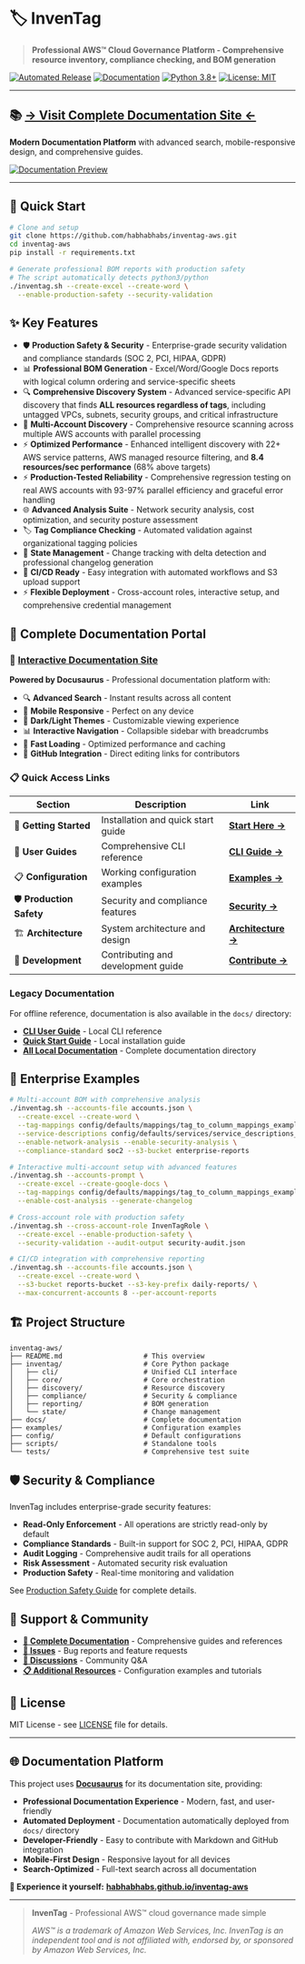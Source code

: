 # 🏷️ InvenTag

> **Professional AWS™ Cloud Governance Platform - Comprehensive resource inventory, compliance checking, and BOM generation**

[![Automated Release](https://github.com/habhabhabs/inventag-aws/workflows/Automated%20Release/badge.svg)](https://github.com/habhabhabs/inventag-aws/actions)
[![Documentation](https://github.com/habhabhabs/inventag-aws/workflows/Documentation%20Deployment/badge.svg)](https://habhabhabs.github.io/inventag-aws/)
[![Python 3.8+](https://img.shields.io/badge/python-3.8+-blue.svg)](https://www.python.org/downloads/)
[![License: MIT](https://img.shields.io/badge/License-MIT-yellow.svg)](https://opensource.org/licenses/MIT)

---

## 📚 **[→ Visit Complete Documentation Site ←](https://habhabhabs.github.io/inventag-aws/)**

**Modern Documentation Platform** with advanced search, mobile-responsive design, and comprehensive guides.

[![Documentation Preview](https://img.shields.io/badge/📖_Documentation-Live_Site-blue?style=for-the-badge)](https://habhabhabs.github.io/inventag-aws/)

---

## 🚀 Quick Start

```bash
# Clone and setup
git clone https://github.com/habhabhabs/inventag-aws.git
cd inventag-aws
pip install -r requirements.txt

# Generate professional BOM reports with production safety
# The script automatically detects python3/python
./inventag.sh --create-excel --create-word \
  --enable-production-safety --security-validation
```

## ✨ Key Features

- 🛡️ **Production Safety & Security** - Enterprise-grade security validation and compliance standards (SOC 2, PCI, HIPAA, GDPR)
- 📊 **Professional BOM Generation** - Excel/Word/Google Docs reports with logical column ordering and service-specific sheets
- 🔍 **Comprehensive Discovery System** - Advanced service-specific API discovery that finds **ALL resources regardless of tags**, including untagged VPCs, subnets, security groups, and critical infrastructure
- 🧠 **Multi-Account Discovery** - Comprehensive resource scanning across multiple AWS accounts with parallel processing
- ⚡ **Optimized Performance** - Enhanced intelligent discovery with 22+ AWS service patterns, AWS managed resource filtering, and **8.4 resources/sec performance** (68% above targets)
- ⚡ **Production-Tested Reliability** - Comprehensive regression testing on real AWS accounts with 93-97% parallel efficiency and graceful error handling
- 🌐 **Advanced Analysis Suite** - Network security analysis, cost optimization, and security posture assessment
- 🏷️ **Tag Compliance Checking** - Automated validation against organizational tagging policies
- 🔄 **State Management** - Change tracking with delta detection and professional changelog generation
- 🚀 **CI/CD Ready** - Easy integration with automated workflows and S3 upload support
- ⚡ **Flexible Deployment** - Cross-account roles, interactive setup, and comprehensive credential management

## 📖 **Complete Documentation Portal**

### **🌟 [Interactive Documentation Site](https://habhabhabs.github.io/inventag-aws/)** 
**Powered by Docusaurus** - Professional documentation platform with:

- 🔍 **Advanced Search** - Instant results across all content
- 📱 **Mobile Responsive** - Perfect on any device  
- 🌙 **Dark/Light Themes** - Customizable viewing experience
- 📊 **Interactive Navigation** - Collapsible sidebar with breadcrumbs
- 🚀 **Fast Loading** - Optimized performance and caching
- 📝 **GitHub Integration** - Direct editing links for contributors

### **📋 Quick Access Links**

| Section | Description | Link |
|---------|-------------|------|
| 🚀 **Getting Started** | Installation and quick start guide | **[Start Here →](https://habhabhabs.github.io/inventag-aws/getting-started/quick-start)** |
| 📖 **User Guides** | Comprehensive CLI reference | **[CLI Guide →](https://habhabhabs.github.io/inventag-aws/user-guides/cli-user-guide)** |
| 📋 **Configuration** | Working configuration examples | **[Examples →](https://habhabhabs.github.io/inventag-aws/user-guides/configuration-examples)** |
| 🛡️ **Production Safety** | Security and compliance features | **[Security →](https://habhabhabs.github.io/inventag-aws/user-guides/production-safety)** |
| 🏗️ **Architecture** | System architecture and design | **[Architecture →](https://habhabhabs.github.io/inventag-aws/architecture/core-module-integration)** |
| 🔧 **Development** | Contributing and development guide | **[Contribute →](https://habhabhabs.github.io/inventag-aws/development/CONTRIBUTING)** |

### Legacy Documentation

For offline reference, documentation is also available in the `docs/` directory:

- **[CLI User Guide](docs/user-guides/cli-user-guide.md)** - Local CLI reference
- **[Quick Start Guide](docs/getting-started/quick-start.md)** - Local installation guide
- **[All Local Documentation](docs/)** - Complete documentation directory

## 💼 Enterprise Examples

```bash
# Multi-account BOM with comprehensive analysis
./inventag.sh --accounts-file accounts.json \
  --create-excel --create-word \
  --tag-mappings config/defaults/mappings/tag_to_column_mappings_example.yaml \
  --service-descriptions config/defaults/services/service_descriptions_example.yaml \
  --enable-network-analysis --enable-security-analysis \
  --compliance-standard soc2 --s3-bucket enterprise-reports

# Interactive multi-account setup with advanced features
./inventag.sh --accounts-prompt \
  --create-excel --create-google-docs \
  --tag-mappings config/defaults/mappings/tag_to_column_mappings_example.yaml \
  --enable-cost-analysis --generate-changelog

# Cross-account role with production safety
./inventag.sh --cross-account-role InvenTagRole \
  --create-excel --enable-production-safety \
  --security-validation --audit-output security-audit.json

# CI/CD integration with comprehensive reporting
./inventag.sh --accounts-file accounts.json \
  --create-excel --create-word \
  --s3-bucket reports-bucket --s3-key-prefix daily-reports/ \
  --max-concurrent-accounts 8 --per-account-reports
```

## 🏗️ Project Structure

```text
inventag-aws/
├── README.md                    # This overview
├── inventag/                    # Core Python package
│   ├── cli/                     # Unified CLI interface
│   ├── core/                    # Core orchestration
│   ├── discovery/               # Resource discovery
│   ├── compliance/              # Security & compliance
│   ├── reporting/               # BOM generation
│   └── state/                   # Change management
├── docs/                        # Complete documentation
├── examples/                    # Configuration examples
├── config/                      # Default configurations
├── scripts/                     # Standalone tools
└── tests/                       # Comprehensive test suite
```

## 🛡️ Security & Compliance

InvenTag includes enterprise-grade security features:

- **Read-Only Enforcement** - All operations are strictly read-only by default
- **Compliance Standards** - Built-in support for SOC 2, PCI, HIPAA, GDPR
- **Audit Logging** - Comprehensive audit trails for all operations
- **Risk Assessment** - Automated security risk evaluation
- **Production Safety** - Real-time monitoring and validation

See [Production Safety Guide](https://habhabhabs.github.io/inventag-aws/user-guides/production-safety) for complete details.

## 🔗 Support & Community

- **[📖 Complete Documentation](https://habhabhabs.github.io/inventag-aws/)** - Comprehensive guides and references
- **[🐛 Issues](https://github.com/habhabhabs/inventag-aws/issues)** - Bug reports and feature requests
- **[💬 Discussions](https://github.com/habhabhabs/inventag-aws/discussions)** - Community Q&A
- **[📋 Additional Resources](https://habhabhabs.github.io/inventag-aws/examples/)** - Configuration examples and tutorials

## 📄 License

MIT License - see [LICENSE](LICENSE) file for details.

---

## 🌐 **Documentation Platform**

This project uses **[Docusaurus](https://docusaurus.io/)** for its documentation site, providing:

- **Professional Documentation Experience** - Modern, fast, and user-friendly
- **Automated Deployment** - Documentation automatically deployed from `docs/` directory  
- **Developer-Friendly** - Easy to contribute with Markdown and GitHub integration
- **Mobile-First Design** - Responsive layout for all devices
- **Search-Optimized** - Full-text search across all documentation

**📖 Experience it yourself:** **[habhabhabs.github.io/inventag-aws](https://habhabhabs.github.io/inventag-aws/)**

---

> **InvenTag** - Professional AWS™ cloud governance made simple
>
> *AWS™ is a trademark of Amazon Web Services, Inc. InvenTag is an independent tool and is not affiliated with, endorsed by, or sponsored by Amazon Web Services, Inc.*
